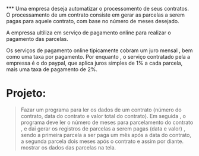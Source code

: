 *** Uma empresa deseja automatizar o processomento de seus contratos. O processamento de um contrato consiste em gerar as parcelas a serem pagas para aquele contrato, com base no 
número de meses desejado.

A empressa ultiliza em serviço de pagamento online para realizar o pagamento das parcelas.

Os serviços de pagamento online tipicamente cobram um juro mensal , bem como uma taxa
por pagamento. Por enquanto , o serviço  contratado pela a empressa é o do paypal, que aplica juros simples de 1% a cada parcela, mais uma taxa de pagamento de 2%. 



# Projeto:  

 > Fazar um programa para ler os dados de um contrato (número do contrato, data do contrato e valor total
 do contrato). Em seguida , o programa deve ler o número de meses para 
 parcelamento do contrato , e dai gerar os registros de parcelas a serem pagas  (data e valor) , 
 sendo a primeira parcela a ser paga um mês após a data do contrato, a segunda parcela dois 
 meses após o contrato e assim por diante. mostrar os dados das parcelas na tela.


